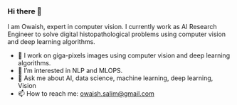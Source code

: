 ### Hi there 👋


I am Owaish, expert in computer vision. I currently work as AI Research Engineer to solve digital histopathological problems using computer vision and deep learning algorithms.

- 🔭 I work on giga-pixels images using computer vision and deep learning algorithms.
- 🌱 I’m interested in NLP and MLOPS.
- 💬 Ask me about AI, data science, machine learning, deep learning, Vision
- 📫 How to reach me: owaish.salim@gmail.com






